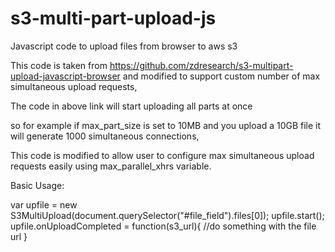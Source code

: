 # s3-multi-part-upload-js
Javascript code to upload files from browser to aws s3

This code is taken from https://github.com/zdresearch/s3-multipart-upload-javascript-browser and modified to support custom number of max simultaneous upload requests,

The code in above link will start uploading all parts at once

so for example if max_part_size is set to 10MB and you upload a 10GB file it will generate 1000 simultaneous connections, 

This code is modified to allow user to configure max simultaneous upload requests easily using max_parallel_xhrs variable.



Basic Usage:

var upfile = new S3MultiUpload(document.querySelector("#file_field").files[0]);
upfile.start();
upfile.onUploadCompleted = function(s3_url){
//do something with the file url
}
